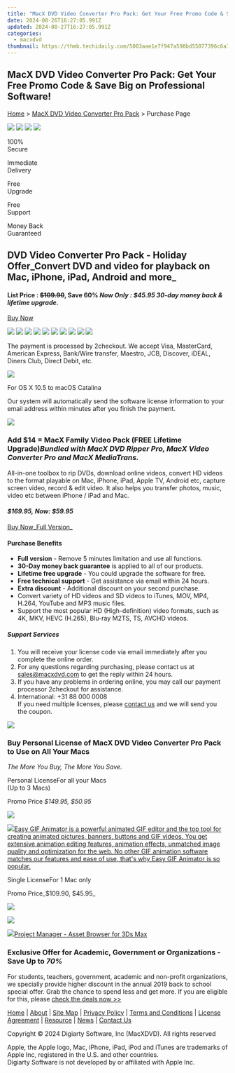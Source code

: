 ```yaml
---
title: "MacX DVD Video Converter Pro Pack: Get Your Free Promo Code & Save Big on Professional Software!"
date: 2024-08-26T16:27:05.991Z
updated: 2024-08-27T16:27:05.991Z
categories:
  - macxdvd
thumbnail: https://thmb.techidaily.com/5003aae1e7f947a598bd55077396c6a77042379632f2075c2e5462803d44d042.jpg
---
```


## MacX DVD Video Converter Pro Pack: Get Your Free Promo Code & Save Big on Professional Software!

[Home](https://tools.techidaily.com/macxdvd/products/) \> [MacX DVD Video Converter Pro Pack](https://tools.techidaily.com/macxdvd/products/) \> Purchase Page

[![](https://www.macxdvd.com/mac-dvd-video-converter-pro-pack/../flag/ben-fift.png)](https://tools.techidaily.com/macxdvd/products/) [![](https://www.macxdvd.com/mac-dvd-video-converter-pro-pack/../flag/bjp-fift.png)](https://tools.techidaily.com/macxdvd/products/) [![](https://www.macxdvd.com/mac-dvd-video-converter-pro-pack/../flag/bde-fift.png)](https://tools.techidaily.com/macxdvd/products/) [![](https://www.macxdvd.com/mac-dvd-video-converter-pro-pack/../flag/bcn-fift.png)](https://tools.techidaily.com/macxdvd/products/) 



100%  
 Secure

Immediate  
 Delivery

Free  
 Upgrade

Free  
 Support

Money Back  
 Guaranteed



## DVD Video Converter Pro Pack \- Holiday Offer_Convert DVD and video for playback on Mac, iPhone, iPad, Android and more_

#### List Price : ~~$109.90~~, Save 60% _Now Only :  $45.95_ _30-day money back & lifetime upgrade._

[Buy Now](https://estore.macxdvd.com/order/checkout.php?PRODS=4526664&HIDEC=0&ORDERSTYLE=nLWsnpXPnHU%3D&DESIGN_TYPE=2&QTY=1&CART=1&SHORT_FORM=1&COUPON=MPACK45PEK&AFFILIATE=108875) 

![](https://www.macxdvd.com/mac-dvd-video-converter-pro-pack/../buy-style/visa-fift.png) ![](https://www.macxdvd.com/mac-dvd-video-converter-pro-pack/../buy-style/master-fift.png) ![](https://www.macxdvd.com/mac-dvd-video-converter-pro-pack/../buy-style/express-fift.png) ![](https://www.macxdvd.com/mac-dvd-video-converter-pro-pack/../buy-style/american-fift.png) ![](https://www.macxdvd.com/mac-dvd-video-converter-pro-pack/../buy-style/jbc-fift.png) ![](https://www.macxdvd.com/mac-dvd-video-converter-pro-pack/../buy-style/discover-fift.png) ![](https://www.macxdvd.com/mac-dvd-video-converter-pro-pack/../buy-style/ideal-fift.png) ![](https://www.macxdvd.com/mac-dvd-video-converter-pro-pack/../buy-style/diners-fift.png) ![](https://www.macxdvd.com/mac-dvd-video-converter-pro-pack/../buy-style/giropay-fift.png) ![](https://www.macxdvd.com/mac-dvd-video-converter-pro-pack/../buy-style/directdebit-fift.png) 

The payment is processed by 2checkout. We accept Visa, MasterCard, American Express, Bank/Wire transfer, Maestro, JCB, Discover, iDEAL, Diners Club, Direct Debit, etc.

![](https://www.macxdvd.com/mac-dvd-video-converter-pro-pack/../buy-style/propack20.png) 

For OS X 10.5 to macOS Catalina



Our system will automatically send the software license information to your email address within minutes after you finish the payment.



![](https://www.macxdvd.com/mac-dvd-video-converter-pro-pack/../buy-style/17su-bandle-fift.png)

### Add $14 = MacX Family Video Pack (FREE Lifetime Upgrade)_Bundled with MacX DVD Ripper Pro, MacX Video Converter Pro and MacX MediaTrans._ 

All-in-one toolbox to rip DVDs, download online videos, convert HD videos to the format playable on Mac, iPhone, iPad, Apple TV, Android etc, capture screen video, record & edit video. It also helps you transfer photos, music, video etc between iPhone / iPad and Mac.

#### _$169.95,_ _Now: $59.95_

[Buy Now_Full Version_](https://estore.macxdvd.com/order/checkout.php?PRODS=4694104&HIDEC=0&ORDERSTYLE=nLWsnpXPnHU%3D&DESIGN_TYPE=2&QTY=1&CART=1&SHORT_FORM=1&COUPON=GPACK595&AFFILIATE=108875) 



#### Purchase Benefits

* **Full version** \- Remove 5 minutes limitation and use all functions.
* **30-Day money back guarantee** is applied to all of our products.
* **Lifetime free upgrade** \- You could upgrade the software for free.
* **Free technical support** \- Get assistance via email within 24 hours.
* **Extra discount** \- Additional discount on your second purchase.
* Convert variety of HD videos and SD videos to iTunes, MOV, MP4, H.264, YouTube and MP3 music files.
* Support the most popular HD (High-definition) video formats, such as 4K, MKV, HEVC (H.265), Blu-ray M2TS, TS, AVCHD videos.

##### Support Services 

1. You will receive your license code via email immediately after you complete the online order.
2. For any questions regarding purchasing, please contact us at [sales@macxdvd.com](https://tools.techidaily.com/macxdvd/products/) to get the reply within 24 hours.
3. If you have any problems in ordering online, you may call our payment processor 2checkout for assistance.
4. International: +31 88 000 0008  
 If you need multiple licenses, please [contact us](https://tools.techidaily.com/macxdvd/products/) and we will send you the coupon.



<!-- affiliate ads begin -->
<a href="https://store.nero.com/order/checkout.php?PRODS=42570605&QTY=1&AFFILIATE=108875&CART=1"><img src="http://cdnwww.nero.com/nero-com-wAssets/img/banners/2023/usbXcopy/Nero_USB_x_copy_Screen_2.png" border="0"></a>
<!-- affiliate ads end -->
### Buy **Personal License** of MacX DVD Video Converter Pro Pack to Use on All Your Macs  
_The More You Buy, The More You Save._

Personal LicenseFor all your Macs   
 (Up to 3 Macs)

Promo Price _$149.95, $50.95_

[![](https://www.macxdvd.com/mac-dvd-video-converter-pro-pack/../buy-style/bt66.png)](https://estore.macxdvd.com/order/checkout.php?PRODS=4534049&HIDEC=0&ORDERSTYLE=nLWsnpXPnHU%3D&DESIGN_TYPE=2&QTY=1&CART=1&SHORT_FORM=1&AFFILIATE=108875) 

<!-- affiliate ads begin -->
<a href="https://secure.2checkout.com/order/checkout.php?PRODS=174416&QTY=1&AFFILIATE=108875&CART=1"><img src="https://www.easygifanimator.net/images/gif-animator.png" border="0">Easy GIF Animator is a powerful animated GIF editor and the top tool for creating animated pictures, banners, buttons and GIF videos. You get extensive animation editing features, animation effects, unmatched image quality and optimization for the web. No other GIF animation software matches our features and ease of use, that's why Easy GIF Animator is so popular.</a>
<!-- affiliate ads end -->
Single LicenseFor 1 Mac only

Promo Price_$109.90, $45.95_

[![](https://www.macxdvd.com/mac-dvd-video-converter-pro-pack/../buy-style/bt60.png)](https://estore.macxdvd.com/order/checkout.php?PRODS=4526664&HIDEC=0&ORDERSTYLE=nLWsnpXPnHU%3D&DESIGN_TYPE=2&QTY=1&CART=1&SHORT_FORM=1&COUPON=MPACK45PEK&AFFILIATE=108875) 

<!-- affiliate ads begin -->
<a href="https://estore.winxdvd.com/order/checkout.php?PRODS=12653853&QTY=1&AFFILIATE=108875&CART=1"><img src="https://secure.avangate.com/images/merchant/bcb41ccdc4363c6848a1d760f26c28a0/products/14_videoproc-converter-ai-box.png" border="0"></a>
<!-- affiliate ads end -->


<!-- affiliate ads begin -->
<a href="https://secure.2checkout.com/order/checkout.php?PRODS=4709458&QTY=1&AFFILIATE=108875&CART=1"><img src="https://3d-kstudio.com/wp-content/uploads/2019/10/Project-Manager-version-3-1600x900-768x419.jpg" border="0">Project Manager - Asset Browser for 3Ds Max</a>
<!-- affiliate ads end -->
### Exclusive Offer for Academic, Government or Organizations \- Save Up to _70%_

For students, teachers, government, academic and non-profit organizations, we specially provide higher discount in the annual 2019 back to school special offer. Grab the chance to spend less and get more. If you are eligible for this, please [check the deals now >>](https://tools.techidaily.com/macxdvd/products/)



[Home](https://tools.techidaily.com/macxdvd/products/) | [About](https://tools.techidaily.com/macxdvd/products/) | [Site Map](https://tools.techidaily.com/macxdvd/products/) | [Privacy Policy](https://tools.techidaily.com/macxdvd/products/) | [Terms and Conditions](https://tools.techidaily.com/macxdvd/products/) | [License Agreement](https://tools.techidaily.com/macxdvd/products/) | [Resource](https://tools.techidaily.com/macxdvd/products/) | [News](https://tools.techidaily.com/macxdvd/products/) | [Contact Us](https://tools.techidaily.com/macxdvd/products/)

Copyright © 2024 Digiarty Software, Inc (MacXDVD). All rights reserved

Apple, the Apple logo, Mac, iPhone, iPad, iPod and iTunes are trademarks of Apple Inc, registered in the U.S. and other countries.  
Digiarty Software is not developed by or affiliated with Apple Inc.

<ins class="adsbygoogle"
     style="display:block"
     data-ad-format="autorelaxed"
     data-ad-client="ca-pub-7571918770474297"
     data-ad-slot="1223367746"></ins>



<ins class="adsbygoogle"
     style="display:block"
     data-ad-client="ca-pub-7571918770474297"
     data-ad-slot="8358498916"
     data-ad-format="auto"
     data-full-width-responsive="true"></ins>


